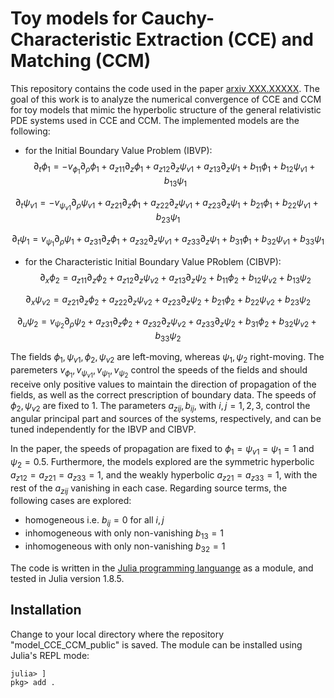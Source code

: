 # Toy models for Cauchy-Characteristic Extraction (CCE) and Matching (CCM)
 
This repository contains the code used in the paper [arxiv XXX.XXXXX](...).
The goal of this work is to analyze the numerical convergence of CCE and CCM
for toy models that mimic the hyperbolic structure of the general relativistic PDE systems
used in CCE and CCM. The implemented models are the following:

- for the Initial Boundary Value Problem (IBVP):
$$\partial_t \phi_1 = - v_{\phi_1} \partial_\rho \phi_1 + a_{z11} \partial_z \phi_1 + a_{z12} \partial_z \psi_{v 1} + a_{z13} \partial_z \psi_1 + b_{11} \phi_1 + b_{12} \psi_{v 1} + b_{13}\psi_1 $$ 

$$\partial_t \psi_{v1} = - v_{\psi_{v1}} \partial_\rho \psi_{v1} + a_{z21} \partial_z \phi_1 + a_{z22} \partial_z \psi_{v 1} + a_{z23} \partial_z \psi_1 + b_{21} \phi_1 + b_{22} \psi_{v 1} + b_{23}\psi_1 $$

$$\partial_t \psi_1 = v_{\psi_1} \partial_\rho \psi_1 + a_{z31} \partial_z \phi_1 + a_{z32} \partial_z \psi_{v 1} + a_{z33} \partial_z \psi_1 + b_{31} \phi_1 + b_{32} \psi_{v 1} + b_{33}\psi_1 $$

- for the Characteristic Initial Boundary Value PRoblem (CIBVP):
$$\partial_x \phi_2 = a_{z11} \partial_z \phi_2 + a_{z12} \partial_z \psi_{v 2} + a_{z13} \partial_z \psi_2 + b_{11} \phi_2 + b_{12} \psi_{v 2} + b_{13}\psi_2 $$ 

$$\partial_x \psi_{v2} = a_{z21} \partial_z \phi_2 + a_{z22} \partial_z \psi_{v 2} + a_{z23} \partial_z \psi_2 + b_{21} \phi_2 + b_{22} \psi_{v 2} + b_{23}\psi_2 $$

$$\partial_u \psi_2 = v_{\psi_2} \partial_\rho \psi_2 + a_{z31} \partial_z \phi_2 + a_{z32} \partial_z \psi_{v 2} + a_{z33} \partial_z \psi_2 + b_{31} \phi_2 + b_{32} \psi_{v 2} + b_{33}\psi_2 $$

The fields $\phi_1, \psi_{v1}, \phi_2, \psi_{v2}$ are left-moving, whereas $\psi_1, \psi_2$ right-moving. The paremeters $v_{\phi_1}, v_{\psi_{v1}}, v_{\psi_1}, v_{\psi_2}$ control the speeds of the fields and should receive only positive values to maintain the direction of propagation of the fields, as well as the correct prescription of boundary data. The speeds of $\phi_2, \psi_{v2}$ are fixed to $1$. The parameters $a_{zij}, b_{ij}$, with $i,j=1,2,3$, control the angular principal part and sources of the systems, respectively, and can be tuned independently for the IBVP and CIBVP.

In the paper, the speeds of propagation are fixed to $\phi_1 = \psi_{v1} = \psi_1 = 1$ and $\psi_2 = 0.5$. Furthermore, the models explored are the symmetric hyperbolic $a_{z12}=a_{z21}=a_{z33}=1$, and the weakly hyperbolic $a_{z21}=a_{z33}=1$, with the rest of the $a_{zij}$ vanishing in each case. Regarding source terms, the following cases are explored: 
+ homogeneous i.e. $b_{ij} = 0$ for all $i,j$
+ inhomogeneous with only non-vanishing $b_{13}=1$
+ inhomogeneous with only non-vanishing $b_{32}=1$

The code is written in the [Julia programming languange](https://julialang.org/) as a module,
and tested in Julia version 1.8.5.

## Installation

Change to your local directory where the repository "model_CCE_CCM_public" is
saved. The module can be installed using Julia's REPL mode:
```
julia> ]
pkg> add .
```
